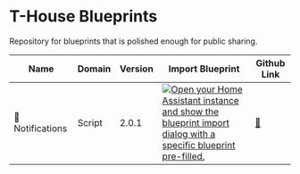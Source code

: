 # T-House Blueprints
Repository for blueprints that is polished enough for public sharing.

| Name | Domain | Version | Import Blueprint | Github Link |
| --- | --- | --- | --- | --- |
| 🔔 Notifications | Script | 2.0.1 | [![Open your Home Assistant instance and show the blueprint import dialog with a specific blueprint pre-filled.](https://my.home-assistant.io/badges/blueprint_import.svg)](https://my.home-assistant.io/redirect/blueprint_import/?blueprint_url=https%3A%2F%2Fgithub.com%2Fsamuelthng%2Ft-house-blueprints%2Fblob%2Fmain%2Fnotifications.yaml) | [🔗](https://github.com/samuelthng/t-house-blueprints/blob/main/notifications.yaml) |
